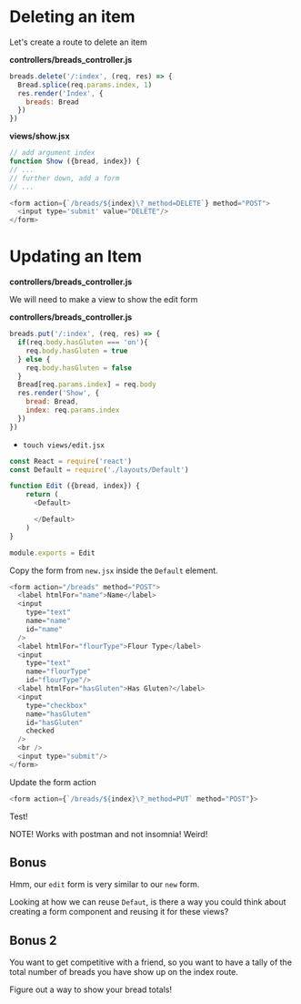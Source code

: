 # Deleting an item

Let's create a route to delete an item

**controllers/breads_controller.js**

```js
breads.delete('/:index', (req, res) => {
  Bread.splice(req.params.index, 1)
  res.render('Index', {
    breads: Bread
  })
})
```

**views/show.jsx**

```js
// add argument index
function Show ({bread, index}) {
// ...
// further down, add a form
// ...

<form action={`/breads/${index}\?_method=DELETE`} method="POST">
  <input type='submit' value="DELETE"/>
</form>
```

# Updating an Item

**controllers/breads_controller.js**

We will need to make a view to show the edit form




**controllers/breads_controller.js**

```js
breads.put('/:index', (req, res) => {
  if(req.body.hasGluten === 'on'){
    req.body.hasGluten = true
  } else {
    req.body.hasGluten = false
  }
  Bread[req.params.index] = req.body
  res.render('Show', {
    bread: Bread,
    index: req.params.index
  })
})
```



- `touch views/edit.jsx`

```js
const React = require('react')
const Default = require('./layouts/Default')

function Edit ({bread, index}) {
    return (
      <Default>

      </Default>
    )
}

module.exports = Edit
```

Copy the form from `new.jsx` inside the `Default` element.

```js
<form action="/breads" method="POST">
  <label htmlFor="name">Name</label>
  <input
    type="text"
    name="name"
    id="name"
  />
  <label htmlFor="flourType">Flour Type</label>
  <input
    type="text"
    name="flourType"
    id="flourType"/>
  <label htmlFor="hasGluten">Has Gluten?</label>
  <input
    type="checkbox"
    name="hasGluten"
    id="hasGluten"
    checked
  />
  <br />
  <input type="submit"/>
</form>
```

Update the form action

```js
<form action={`/breads/${index}\?_method=PUT` method="POST"}>
```

Test!


NOTE! Works with postman and not insomnia! Weird!

## Bonus

Hmm, our `edit` form is very similar to our `new` form.

Looking at how we can reuse `Defaut`, is there a way you could think about creating a form component and reusing it for these views?

## Bonus 2

You want to get competitive with a friend, so you want to have a tally of the total number of breads you have show up on the index route.

Figure out a way to show your bread totals!
